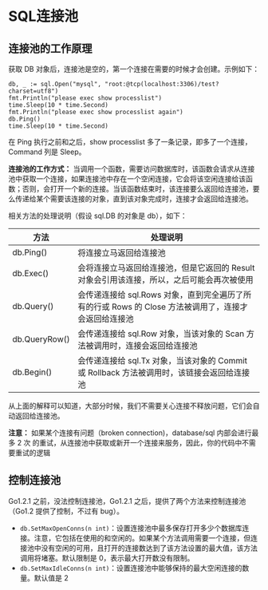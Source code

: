 # SQL连接池

## 连接池的工作原理

获取 DB 对象后，连接池是空的，第一个连接在需要的时候才会创建。示例如下：
```gotemplate
db, _ := sql.Open("mysql", "root:@tcp(localhost:3306)/test?charset=utf8")
fmt.Println("please exec show processlist")
time.Sleep(10 * time.Second)
fmt.Println("please exec show processlist again")
db.Ping()
time.Sleep(10 * time.Second)
```
在 Ping 执行之前和之后，show processlist 多了一条记录，即多了一个连接，Command 列是 Sleep。

**连接池的工作方式：**
当调用一个函数，需要访问数据库时，该函数会请求从连接池中获取一个连接，如果连接池中存在一个空闲连接，它会将该空闲连接给该函数；否则，会打开一个新的连接。当该函数结束时，该连接要么返回给连接池，要么传递给某个需要该连接的对象，直到该对象完成时，连接才会返回给连接池。

相关方法的处理说明（假设 sql.DB 的对象是 db），如下：

| 方法 | 处理说明 |
| --- | --- |
| db.Ping() | 将连接立马返回给连接池 |
| db.Exec() | 会将连接立马返回给连接池，但是它返回的 Result 对象会引用该连接，所以，之后可能会再次被使用 |
| db.Query() | 会传递连接给 sql.Rows 对象，直到完全遍历了所有的行或 Rows 的 Close 方法被调用了，连接才会返回给连接池 |
| db.QueryRow() | 会传递连接给 sql.Row 对象，当该对象的 Scan 方法被调用时，连接会返回给连接池 |
| db.Begin() | 会传递连接给 sql.Tx 对象，当该对象的 Commit 或 Rollback 方法被调用时，该链接会返回给连接池 |

从上面的解释可以知道，大部分时候，我们不需要关心连接不释放问题，它们会自动返回给连接池。

**注意：**
如果某个连接有问题（broken connection)，database/sql 内部会进行最多 2 次 的重试，从连接池中获取或新开一个连接来服务，因此，你的代码中不需要重试的逻辑

## 控制连接池

Go1.2.1 之前，没法控制连接池，Go1.2.1 之后，提供了两个方法来控制连接池（Go1.2 提供了控制，不过有 bug）。

- `db.SetMaxOpenConns(n int)`：设置连接池中最多保存打开多少个数据库连接。注意，它包括在使用的和空闲的。如果某个方法调用需要一个连接，但连接池中没有空闲的可用，且打开的连接数达到了该方法设置的最大值，该方法调用将堵塞。默认限制是 0，表示最大打开数没有限制。
- `db.SetMaxIdleConns(n int)`：设置连接池中能够保持的最大空闲连接的数量。默认值是 2

